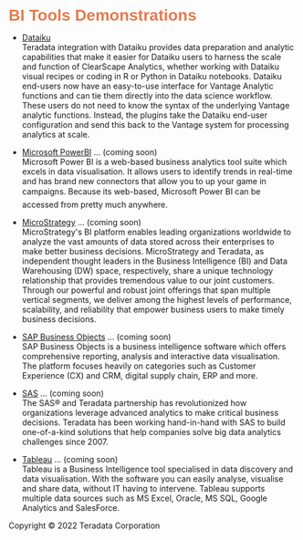 <b style = 'font-size:28px;font-family:Arial;color:#E37C4D'>BI Tools Demonstrations</b>
 
* [Dataiku](../UseCases/BI_Tools/Dataiku.ipynb)
<br>Teradata integration with Dataiku provides data preparation and analytic capabilities that make it easier for Dataiku users to harness the scale and function of ClearScape Analytics, whether working with Dataiku visual recipes or coding in R or Python in Dataiku notebooks.  Dataiku end-users now have an easy-to-use interface for Vantage Analytic functions and can tie them directly into the data science workflow. These users do not need to know the syntax of the underlying Vantage analytic functions. Instead, the plugins take the Dataiku end-user configuration and send this back to the Vantage system for processing analytics at scale.</br>
 
* [Microsoft PowerBI](#) ... (coming soon)
<br>Microsoft Power BI is a web-based business analytics tool suite which excels in data visualisation. It allows users to identify trends in real-time and has brand new connectors that allow you to up your game in campaigns. Because its web-based, Microsoft Power BI can be accessed from pretty much anywhere.</br>
 
* [MicroStrategy](#) ... (coming soon)
<br>MicroStrategy's BI platform enables leading organizations worldwide to analyze the vast amounts of data stored across their enterprises to make better business decisions.  MicroStrategy and Teradata, as independent thought leaders in the Business Intelligence (BI) and Data Warehousing (DW) space, respectively, share a unique technology relationship that provides tremendous value to our joint customers. Through our powerful and robust joint offerings that span multiple vertical segments, we deliver among the highest levels of performance, scalability, and reliability that empower business users to make timely business decisions.</br>
 
* [SAP Business Objects](#) ... (coming soon)
<br>SAP Business Objects is a business intelligence software which offers comprehensive reporting, analysis and interactive data visualisation. The platform focuses heavily on categories such as Customer Experience (CX) and CRM, digital supply chain, ERP and more.</br>
 
* [SAS](#) ... (coming soon)
<br>The SAS® and Teradata partnership has revolutionized how organizations leverage advanced analytics to make critical business decisions. Teradata has been working hand-in-hand with SAS to build one-of-a-kind solutions that help companies solve big data analytics challenges since 2007.</br>
 
* [Tableau](#) ... (coming soon)
<br>Tableau is a Business Intelligence tool specialised in data discovery and data visualisation. With the software you can easily analyse, visualise and share data, without IT having to intervene. Tableau supports multiple data sources such as MS Excel, Oracle, MS SQL, Google Analytics and SalesForce.</br>
 

Copyright © 2022 Teradata Corporation
